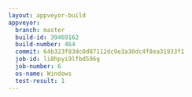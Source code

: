```yaml
---
layout: appveyor-build
appveyor:
  branch: master
  build-id: 39469162
  build-number: 464
  commit: 64b323f83dc0d87112dc9e3a30dc4f8ea31933f1
  job-id: li8hpyi9lfbd596g
  job-number: 6
  os-name: Windows
  test-result: 1
---
```

